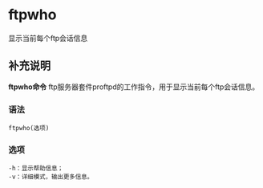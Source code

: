 ftpwho
===

显示当前每个ftp会话信息

## 补充说明

**ftpwho命令** ftp服务器套件proftpd的工作指令，用于显示当前每个ftp会话信息。

### 语法  

```shell
ftpwho(选项)
```

### 选项  

```shell
-h：显示帮助信息；
-v：详细模式，输出更多信息。
```


<!-- Linux命令行搜索引擎：https://jaywcjlove.github.io/linux-command/ -->